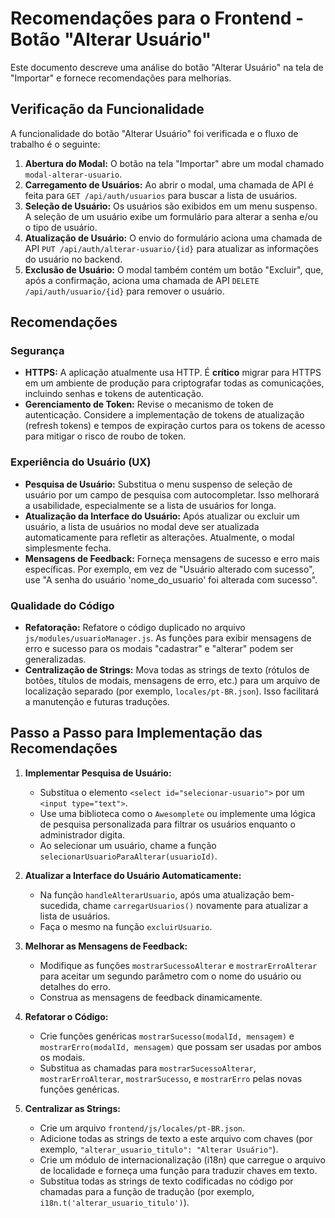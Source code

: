 # Recomendações para o Frontend - Botão "Alterar Usuário"

Este documento descreve uma análise do botão "Alterar Usuário" na tela de "Importar" e fornece recomendações para melhorias.

## Verificação da Funcionalidade

A funcionalidade do botão "Alterar Usuário" foi verificada e o fluxo de trabalho é o seguinte:

1.  **Abertura do Modal:** O botão na tela "Importar" abre um modal chamado `modal-alterar-usuario`.
2.  **Carregamento de Usuários:** Ao abrir o modal, uma chamada de API é feita para `GET /api/auth/usuarios` para buscar a lista de usuários.
3.  **Seleção de Usuário:** Os usuários são exibidos em um menu suspenso. A seleção de um usuário exibe um formulário para alterar a senha e/ou o tipo de usuário.
4.  **Atualização de Usuário:** O envio do formulário aciona uma chamada de API `PUT /api/auth/alterar-usuario/{id}` para atualizar as informações do usuário no backend.
5.  **Exclusão de Usuário:** O modal também contém um botão "Excluir", que, após a confirmação, aciona uma chamada de API `DELETE /api/auth/usuario/{id}` para remover o usuário.

## Recomendações

### Segurança

*   **HTTPS:** A aplicação atualmente usa HTTP. É **crítico** migrar para HTTPS em um ambiente de produção para criptografar todas as comunicações, incluindo senhas e tokens de autenticação.
*   **Gerenciamento de Token:** Revise o mecanismo de token de autenticação. Considere a implementação de tokens de atualização (refresh tokens) e tempos de expiração curtos para os tokens de acesso para mitigar o risco de roubo de token.

### Experiência do Usuário (UX)

*   **Pesquisa de Usuário:** Substitua o menu suspenso de seleção de usuário por um campo de pesquisa com autocompletar. Isso melhorará a usabilidade, especialmente se a lista de usuários for longa.
*   **Atualização da Interface do Usuário:** Após atualizar ou excluir um usuário, a lista de usuários no modal deve ser atualizada automaticamente para refletir as alterações. Atualmente, o modal simplesmente fecha.
*   **Mensagens de Feedback:** Forneça mensagens de sucesso e erro mais específicas. Por exemplo, em vez de "Usuário alterado com sucesso", use "A senha do usuário 'nome_do_usuario' foi alterada com sucesso".

### Qualidade do Código

*   **Refatoração:** Refatore o código duplicado no arquivo `js/modules/usuarioManager.js`. As funções para exibir mensagens de erro e sucesso para os modais "cadastrar" e "alterar" podem ser generalizadas.
*   **Centralização de Strings:** Mova todas as strings de texto (rótulos de botões, títulos de modais, mensagens de erro, etc.) para um arquivo de localização separado (por exemplo, `locales/pt-BR.json`). Isso facilitará a manutenção e futuras traduções.

## Passo a Passo para Implementação das Recomendações

1.  **Implementar Pesquisa de Usuário:**
    *   Substitua o elemento `<select id="selecionar-usuario">` por um `<input type="text">`.
    *   Use uma biblioteca como o `Awesomplete` ou implemente uma lógica de pesquisa personalizada para filtrar os usuários enquanto o administrador digita.
    *   Ao selecionar um usuário, chame a função `selecionarUsuarioParaAlterar(usuarioId)`.

2.  **Atualizar a Interface do Usuário Automaticamente:**
    *   Na função `handleAlterarUsuario`, após uma atualização bem-sucedida, chame `carregarUsuarios()` novamente para atualizar a lista de usuários.
    *   Faça o mesmo na função `excluirUsuario`.

3.  **Melhorar as Mensagens de Feedback:**
    *   Modifique as funções `mostrarSucessoAlterar` e `mostrarErroAlterar` para aceitar um segundo parâmetro com o nome do usuário ou detalhes do erro.
    *   Construa as mensagens de feedback dinamicamente.

4.  **Refatorar o Código:**
    *   Crie funções genéricas `mostrarSucesso(modalId, mensagem)` e `mostrarErro(modalId, mensagem)` que possam ser usadas por ambos os modais.
    *   Substitua as chamadas para `mostrarSucessoAlterar`, `mostrarErroAlterar`, `mostrarSucesso`, e `mostrarErro` pelas novas funções genéricas.

5.  **Centralizar as Strings:**
    *   Crie um arquivo `frontend/js/locales/pt-BR.json`.
    *   Adicione todas as strings de texto a este arquivo com chaves (por exemplo, `"alterar_usuario_titulo": "Alterar Usuário"`).
    *   Crie um módulo de internacionalização (i18n) que carregue o arquivo de localidade e forneça uma função para traduzir chaves em texto.
    *   Substitua todas as strings de texto codificadas no código por chamadas para a função de tradução (por exemplo, `i18n.t('alterar_usuario_titulo')`).